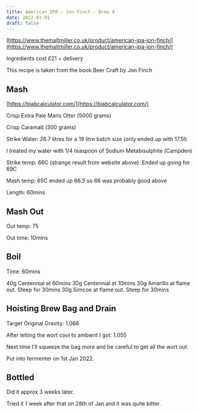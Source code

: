 ```yaml
---
title: American IPA - Jon Finch - Brew 8
date: 2022-01-01
draft: false 
---
```


[https://www.themaltmiller.co.uk/product/american-ipa-jon-finch/](https://www.themaltmiller.co.uk/product/american-ipa-jon-finch/)

Ingredients cost £21 + delivery

This recipe is taken from the book Beer Craft by Jon Finch


## Mash

[https://biabcalculator.com/](https://biabcalculator.com/) 

Crisp Extra Pale Maris Otter (5000 grams)

Crisp Caramalt (300 grams)

Strike Water: 26.7 litres for a 19 litre batch size (only ended up with 17.5l)

I treated my water with 1/4 teaspoon of Sodium Metabisulphite (Campden)

Strike temp: 66C (strange result from website above). Ended up going for 69C

Mash temp: 65C ended up 66.5 so 66 was probably good above

Length: 60mins


## Mash Out

Out temp: 75

Out time: 10mins

## Boil

Time: 60mins

40g Centennial at 60mins
30g Centennial at 10mins
30g Amarillo at flame out. Steep for 30mins
30g Simcoe at flame out. Steep for 30mins

## Hoisting Brew Bag and Drain

Target Original Gravity: 1.066

After letting the wort cool to ambient I got:  1.055

Next time I'll squeeze the bag more and be careful to get all the wort out.

Put into fermenter on 1st Jan 2022.

## Bottled

Did it approx 3 weeks later.

Tried it 1 week after that on 28th of Jan and it was quite bitter.




